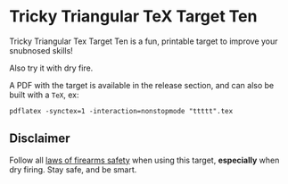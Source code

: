 # Tricky Triangular TeX Target Ten

Tricky Triangular Tex Target Ten is a fun, printable target to improve your snubnosed skills!

Also try it with dry fire.

A PDF with the target is available in the release section, and can also be built with a `TeX`, ex:

```
pdflatex -synctex=1 -interaction=nonstopmode "ttttt".tex
```

## Disclaimer

Follow all [laws of firearms safety](https://www.nssf.org/articles/4-primary-rules-of-firearm-safety/) when using this target, **especially** when dry firing.  Stay safe, and be smart.
